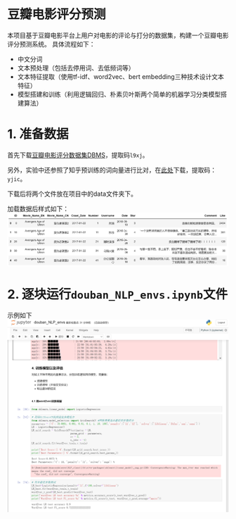 # 豆瓣电影评分预测

本项目基于豆瓣电影平台上用户对电影的评论与打分的数据集，构建一个豆瓣电影评分预测系统。
具体流程如下：

- 中文分词
- 文本预处理（包括去停用词、去低频词等）
- 文本特征提取（使用tf-idf、word2vec、bert embedding三种技术设计文本特征）
- 模型搭建和训练（利用逻辑回归、朴素贝叶斯两个简单的机器学习分类模型搭建算法）

# 1. 准备数据
首先下载[豆瓣电影评分数据集DBMS](https://pan.baidu.com/s/1pIBLEeiv5ychGmj2keNLSQ )，提取码`l9xj`。

另外，实验中还参照了知乎预训练的词向量进行比对，在[此处](https://pan.baidu.com/s/1kaa8EpMrN5r1Gc-ALOVI1w )下载，提取码：`yjic`。

下载后将两个文件放在项目中的data文件夹下。

加载数据后样式如下：
![数据样式](image/数据样式.png)

# 2. 逐块运行`douban_NLP_envs.ipynb`文件
示例如下
![示例](image/example.png)